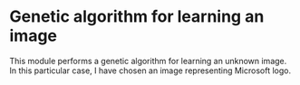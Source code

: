 # Genetic algorithm for learning an image

This module performs a genetic algorithm for learning an unknown image.
In this particular case, I have chosen an image representing Microsoft logo. 
